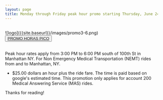 ```yaml
---
layout: page
title: Monday through Friday peak hour promo starting Thursday, June 24, 2021
---
```

<br>
![logo]({{site.baseurl}}/images/promo3-6.png)
<br>
<div class="text-center">
  <button type="button" class="btn btn-primary btn-lg"><a href="{{ site.baseurl }}/promocion/">PROMO HORAS PICO</a></button>
</div>
<br>

<p class="message">
  Peak hour rates apply from 3:00 PM to 6:00 PM south of 100th St in Manhattan NY. For Non Emergency Medical Transportation (NEMT) rides from and to Manhattan, NY.
</p>

* $25.00 dollars an hour plus the ride fare. The time is paid based on google's estimated time. This promotion only applies for account 200 Medical Answering Service (MAS) rides.


Thanks for reading!
